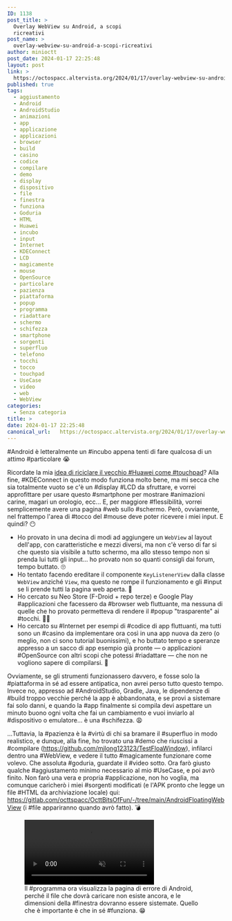 ```yaml
---
ID: 1138
post_title: >
  Overlay WebView su Android, a scopi
  ricreativi
post_name: >
  overlay-webview-su-android-a-scopi-ricreativi
author: minioctt
post_date: 2024-01-17 22:25:48
layout: post
link: >
  https://octospacc.altervista.org/2024/01/17/overlay-webview-su-android-a-scopi-ricreativi/
published: true
tags:
  - aggiustamento
  - Android
  - AndroidStudio
  - animazioni
  - app
  - applicazione
  - applicazioni
  - browser
  - build
  - casino
  - codice
  - compilare
  - demo
  - display
  - dispositivo
  - file
  - finestra
  - funziona
  - Goduria
  - HTML
  - Huawei
  - incubo
  - input
  - Internet
  - KDEConnect
  - LCD
  - magicamente
  - mouse
  - OpenSource
  - particolare
  - pazienza
  - piattaforma
  - popup
  - programma
  - riadattare
  - schermo
  - schifezza
  - smartphone
  - sorgenti
  - superfluo
  - telefono
  - tocchi
  - tocco
  - touchpad
  - UseCase
  - video
  - web
  - WebView
categories:
  - Senza categoria
title: >
date: 2024-01-17 22:25:48
canonical_url:   https://octospacc.altervista.org/2024/01/17/overlay-webview-su-android-a-scopi-ricreativi/
---
```

<!-- wp:paragraph -->
<p>#Android è letteralmente un #incubo appena tenti di fare qualcosa di un attimo #particolare 😭️</p>
<!-- /wp:paragraph -->

<!-- wp:paragraph -->
<p>Ricordate la mia <a href="/microblog-mirror/2024/01/04/niente-touchpad">idea di riciclare il vecchio #Huawei come #touchpad</a>? Alla fine, #KDEConnect in questo modo funziona molto bene, ma mi secca che sia totalmente vuoto se c'è un #display #LCD da sfruttare, e vorrei approfittare per usare questo #smartphone per mostrare #animazioni carine, magari un orologio, ecc... E, per maggiore #flessibilità, vorrei semplicemente avere una pagina #web sullo #schermo. Però, ovviamente, nel frattempo l'area di #tocco del #mouse deve poter ricevere i miei input. E quindi? 😶️</p>
<!-- /wp:paragraph -->

<!-- wp:list -->
<ul><!-- wp:list-item -->
<li>Ho provato in una decina di modi ad aggiungere un <code>WebView</code> al layout dell'app, con caratteristiche e mezzi diversi, ma non c'è verso di far si che questo sia visibile a tutto schermo, ma allo stesso tempo non si prenda lui tutti gli input... ho provato non so quanti consigli dai forum, tempo buttato. 🙄️</li>
<!-- /wp:list-item -->

<!-- wp:list-item -->
<li>Ho tentato facendo ereditare il componente <code>KeyListenerView</code> dalla classe <code>WebView</code> anziché <code>View</code>, ma questo ne rompe il funzionamento e gli #input se li prende tutti la pagina web aperta. 🥲️</li>
<!-- /wp:list-item -->

<!-- wp:list-item -->
<li>Ho cercato su Neo Store (F-Droid + repo terze) e Google Play #applicazioni che facessero da #browser web fluttuante, ma nessuna di quelle che ho provato permetteva di rendere il #popup "trasparente" ai #tocchi. 😮‍💨️</li>
<!-- /wp:list-item -->

<!-- wp:list-item -->
<li>Ho cercato su #Internet per esempi di #codice di app fluttuanti, ma tutti sono un #casino da implementare ora così in una app nuova da zero (o meglio, non ci sono tutorial buonissimi), e ho buttato tempo e speranze appresso a un sacco di app esempio già pronte — o applicazioni #OpenSource con altri scopi che potessi #riadattare — che non ne vogliono sapere di compilarsi. 😤️</li>
<!-- /wp:list-item --></ul>
<!-- /wp:list -->

<!-- wp:paragraph -->
<p>Ovviamente, se gli strumenti funzionassero davvero, e fosse solo la #piattaforma in sé ad essere antipatica, non avrei perso tutto questo tempo. Invece no, appresso ad #AndroidStudio, Gradle, Java, le dipendenze di #build troppo vecchie perché la app è abbandonata, e se provi a sistemare fai solo danni, e quando la #app finalmente si compila devi aspettare un minuto buono ogni volta che fai un cambiamento e vuoi inviarlo al #dispositivo o emulatore... è una #schifezza. 😩️</p>
<!-- /wp:paragraph -->

<!-- wp:paragraph -->
<p>...Tuttavia, la #pazienza è la #virtù di chi sa bramare il #superfluo in modo realistico, e dunque, alla fine, ho trovato una #demo che riuscissi a #compilare (<a href="https://github.com/mjlong123123/TestFloaWindow">https://github.com/mjlong123123/TestFloaWindow</a>), infilarci dentro una #WebView, e vedere il tutto #magicamente funzionare come volevo. Che assoluta #goduria, guardate il #video sotto. Ora farò giusto qualche #aggiustamento minimo necessario al mio #UseCase, e poi avrò finito. Non farò una vera e propria #applicazione, non ho voglia, ma comunque caricherò i miei #sorgenti modificati (e l'APK pronto che legge un file #HTML da archiviazione locale) qui: <a href="https://gitlab.com/octtspacc/OcttBitsOfFun/-/tree/main/AndroidFloatingWebView">https://gitlab.com/octtspacc/OcttBitsOfFun/-/tree/main/AndroidFloatingWebView</a> (i #file appariranno quando avrò fatto). 💣️</p>
<!-- /wp:paragraph -->

<!-- wp:paragraph -->
<p></p>
<!-- /wp:paragraph -->

<!-- wp:video {"id":1141} -->
<figure class="wp-block-video"><video controls muted src="{{site.cdnurl}}/assets/uploads/2024/01/VID_2024-01-17-21-54-35-100.mp4"></video><figcaption class="wp-element-caption">Il #programma ora visualizza la pagina di errore di Android, perché il file che dovrà caricare non esiste ancora, e le dimensioni della #finestra dovranno essere sistemate. Quello che è importante è che in sé #funziona. 😁️</figcaption></figure>
<!-- /wp:video -->